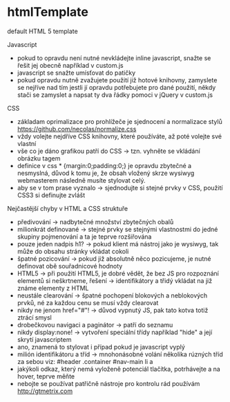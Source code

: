 htmlTemplate
============

default HTML 5 template

Javascript
- pokud to opravdu není nutné nevkládejte inline javascript, snažte se řešit jej obecně například v custom.js
- javascript se snažte umísťovat do patičky 
- pokud opravdu nutně zvažujete použití již hotové knihovny, zamyslete se nejříve nad tím jestli jí opravdu potřebujete pro dané použití, někdy stači se zamyslet a napsat ty dva řádky pomoci v jQuery v custom.js

CSS
- základam oprimalizace pro prohlížeče je sjednocení a normalizace stylů https://github.com/necolas/normalize.css
- vždy volejte nejdříve CSS knihovny, které používáte, až poté volejte své vlastní
- vše co je dáno grafikou patří do CSS -> tzn. vyhněte se vkládání obrázku tagem <img />
- definice v css * {margin:0;padding:0;} je opravdu zbytečné a nesmyslná, důvod k tomu je, že obsah vložený skrze wysiwyg webmasterem následně musíte stylovat celý. 
- aby se v tom prase vyznalo -> sjednodujte si stejné prvky v CSS, použití CSS3 si definujte zvlášt

Nejčastější chyby v HTML a CSS struktuře
- předivování -> nadbytečné množství zbytečných obalů
- milionkrát definované -> stejné prvky se stejnými vlastnostmi do jedné skupiny pojmenování a ta je teprve rozšiřována
- pouze jeden nadpis h1? -> pokud klient má nástroj jako je wysiwyg, tak může do obsahu stránky vkládat cokoli 
- špatné pozicování -> pokud již absolutně něco pozicujeme, je nutné definovat obě souřadnicové hodnoty
- HTML5 -> při použití HTML5, je dobré vědět, že bez JS pro rozpoznání elementů si neškrtneme, řešení -> identifikátory a třidý vkládat na již známe elementy z HTML
- neustále clearování -> špatné pochopení blokových a neblokových prvků, né za každou cenu se musí vždy clearovat
- nikdy ne jenom href="#"! -> důvod vypnutý JS, pak tato kotva totiž ztrácí smysl
- drobečkovou navigaci a paginátor -> patří do seznamu 
- nikdy display:none! -> vytvoření speciální třídy například "hide" a její skrytí javascriptem
- ano, znamená to stylovat i případ pokud je javascript vyplý 
- milión identifikátoru a tříd -> mnohonásobné volání několika rúzných tříd za sebou viz: #header .container #nav-main li a
- jakýkoli odkaz, který nemá vyloženě potenciál tlačítka, potrhávejte a na hover, teprve měňte 
- nebojte se používat patřičně nástroje pro kontrolu rád používám http://gtmetrix.com